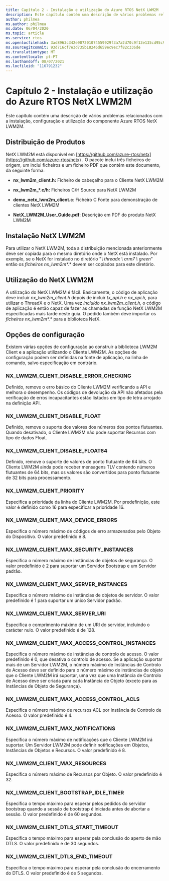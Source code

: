 ```yaml
---
title: Capítulo 2 - Instalação e utilização do Azure RTOS NetX LWM2M
description: Este capítulo contém uma descrição de vários problemas relacionados com a instalação, configuração e utilização do componente Azure RTOS NetX LWM2M.
author: philmea
ms.author: philmea
ms.date: 06/04/2020
ms.topic: article
ms.service: rtos
ms.openlocfilehash: 3ad8963c342e907201074559929f3a7a2d70c9f13e135cd95c9a2e9b224e17cf
ms.sourcegitcommit: 93d716cf7e3d735b18246d659ec9ec7f82c336de
ms.translationtype: MT
ms.contentlocale: pt-PT
ms.lasthandoff: 08/07/2021
ms.locfileid: "116791232"
---
```

# <a name="chapter-2---installation-and-use-of-azure-rtos-netx-lwm2m"></a>Capítulo 2 - Instalação e utilização do Azure RTOS NetX LWM2M

Este capítulo contém uma descrição de vários problemas relacionados com a instalação, configuração e utilização do componente Azure RTOS NetX LWM2M.

## <a name="product-distribution"></a>Distribuição de Produtos

NetX LWM2M está disponível em [https://github.com/azure-rtos/netx](https://github.com/azure-rtos/netx) . O pacote inclui três ficheiros de origem, um inclui ficheiros e um ficheiro PDF que contém este documento, da seguinte forma:

- **nx_lwm2m_client.h:** Ficheiro de cabeçalho para o Cliente NetX LWM2M

- **nx_lwm2m_*.c/h:** Ficheiros C/H Source para NetX LWM2M

- **demo_netx_lwm2m_client.c**: Ficheiro C Fonte para demonstração de clientes NetX LWM2M

- **NetX_LWM2M_User_Guide.pdf**: Descrição em PDF do produto NetX LWM2M

## <a name="netx-lwm2m-installation"></a>Instalação NetX LWM2M

Para utilizar o NetX LWM2M, toda a distribuição mencionada anteriormente deve ser copiada para o mesmo diretório onde o NetX está instalado. Por exemplo, se o NetX for instalado no diretório "*\\ threadx \\ arm7 \\ green*" então os *ficheiros nx_lwm2m&#42;.&#42;* devem ser copiados para este diretório.

## <a name="using-netx-lwm2m"></a>Utilização do NetX LWM2M

A utilização do NetX LWM2M é fácil. Basicamente, o código de aplicação deve incluir *nx_lwm2m_client.h* depois de incluir *tx_api.h* e *nx_api.h,* para utilizar o ThreadX e o NetX. Uma vez *incluído nx_lwm2m_client.h,* o código de aplicação é então capaz de fazer as chamadas de função NetX LWM2M especificadas mais tarde neste guia. O pedido também deve importar os *ficheiros nx_lwm2m&#42;.&#42;* para a biblioteca NetX.

## <a name="configuration-options"></a>Opções de configuração

Existem várias opções de configuração ao construir a biblioteca LWM2M Client e a aplicação utilizando o Cliente LWM2M. As opções de configuração podem ser definidas na fonte de aplicação, na linha de comando, salvo especificação em contrário.

### <a name="nx_lwm2m_client_disable_error_checking"></a>NX_LWM2M_CLIENT_DISABLE_ERROR_CHECKING

Definido, remove o erro básico do Cliente LWM2M verificando a API e melhora o desempenho. Os códigos de devolução da API não afetados pela verificação de erros incapacitantes estão listados em tipo de letra arrojado na definição API.

### <a name="nx_lwm2m_client_disable_float"></a>NX_LWM2M_CLIENT_DISABLE_FLOAT

Definido, remove o suporte dos valores dos números dos pontos flutuantes. Quando desativado, o Cliente LWM2M não pode suportar Recursos com tipo de dados Float.

### <a name="nx_lwm2m_client_disable_float64"></a>NX_LWM2M_CLIENT_DISABLE_FLOAT64

Definido, remove o suporte de valores de ponto flutuante de 64 bits. O Cliente LWM2M ainda pode receber mensagens TLV contendo números flutuantes de 64 bits, mas os valores são convertidos para ponto flutuante de 32 bits para processamento.

### <a name="nx_lwm2m_client_priority"></a>NX_LWM2M_CLIENT_PRIORITY

Especifica a prioridade da linha do Cliente LWM2M. Por predefinição, este valor é definido como 16 para especificar a prioridade 16.

### <a name="nx_lwm2m_client_max_device_errors"></a>NX_LWM2M_CLIENT_MAX_DEVICE_ERRORS

Especifica o número máximo de códigos de erro armazenados pelo Objeto do Dispositivo. O valor predefinido é 8.

### <a name="nx_lwm2m_client_max_security_instances"></a>NX_LWM2M_CLIENT_MAX_SECURITY_INSTANCES

Especifica o número máximo de instâncias de objetos de segurança. O valor predefinido é 2 para suportar um Servidor Bootstrap e um Servidor padrão.

### <a name="nx_lwm2m_client_max_server_instances"></a>NX_LWM2M_CLIENT_MAX_SERVER_INSTANCES

Especifica o número máximo de instâncias de objetos de servidor. O valor predefinido é 1 para suportar um único Servidor padrão.

### <a name="nx_lwm2m_client_max_server_uri"></a>NX_LWM2M_CLIENT_MAX_SERVER_URI

Especifica o comprimento máximo de um URI do servidor, incluindo o carácter nulo. O valor predefinido é de 128.

### <a name="nx_lwm2m_client_max_access_control_instances"></a>NX_LWM2M_CLIENT_MAX_ACCESS_CONTROL_INSTANCES

Especifica o número máximo de instâncias de controlo de acesso. O valor predefinido é 0, que desativa o controlo de acesso. Se a aplicação suportar mais de um Servidor LWM2M, o número máximo de Instâncias de Controlo de Acesso deve ser definido para o número máximo de instâncias de objeto que o Cliente LWM2M irá suportar, uma vez que uma Instância de Controlo de Acesso deve ser criada para cada Instância de Objeto (exceto para as Instâncias de Objeto de Segurança).

### <a name="nx_lwm2m_client_max_access_control_acls"></a>NX_LWM2M_CLIENT_MAX_ACCESS_CONTROL_ACLS

Especifica o número máximo de recursos ACL por Instância de Controlo de Acesso. O valor predefinido é 4.

### <a name="nx_lwm2m_client_max_notifications"></a>NX_LWM2M_CLIENT_MAX_NOTIFICATIONS

Especifica o número máximo de notificações que o Cliente LWM2M irá suportar. Um Servidor LWM2M pode definir notificações em Objetos, Instâncias de Objetos e Recursos. O valor predefinido é 8.

### <a name="nx_lwm2m_client_max_resources"></a>NX_LWM2M_CLIENT_MAX_RESOURCES

Especifica o número máximo de Recursos por Objeto. O valor predefinido é 32.

### <a name="nx_lwm2m_client_bootstrap_idle_timer"></a>NX_LWM2M_CLIENT_BOOTSTRAP_IDLE_TIMER

Especifica o tempo máximo para esperar pelos pedidos do servidor bootstrap quando a sessão de bootstrap é iniciada antes de abortar a sessão. O valor predefinido é de 60 segundos.

### <a name="nx_lwm2m_client_dtls_start_timeout"></a>NX_LWM2M_CLIENT_DTLS_START_TIMEOUT

Especifica o tempo máximo para esperar pela conclusão do aperto de mão DTLS. O valor predefinido é de 30 segundos.

### <a name="nx_lwm2m_client_dtls_end_timeout"></a>NX_LWM2M_CLIENT_DTLS_END_TIMEOUT

Especifica o tempo máximo para esperar pela conclusão do encerramento do DTLS. O valor predefinido é de 5 segundos.
